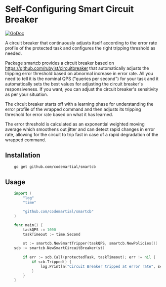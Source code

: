 # Self-Configuring Smart Circuit Breaker

[![GoDoc](https://godoc.org/github.com/codemartial/smartcb?status.svg)](https://godoc.org/github.com/codemartial/smartcb)

A circuit breaker that continuously adjusts itself according to the error rate profile of the protected task and configures the right tripping threshold as needed.

Package smartcb provides a circuit breaker based on https://github.com/rubyist/circuitbreaker that automatically adjusts the tripping error threshold based on abnormal increase in error rate. All you need to tell it is the nominal QPS ("queries per second") for your task and it automatically sets the best values for adjusting the circuit breaker's responsiveness. If you want, you can adjust the circuit breaker's sensitivity as per your situation.

The circuit breaker starts off with a learning phase for understanding the error profile of the wrapped command and then adjusts its tripping threshold for error rate based on what it has learned.

The error threshold is calculated as an exponential weighted moving average which smoothens out jitter and can detect rapid changes in error rate, allowing for the circuit to trip fast in case of a rapid degradation of the wrapped command.

## Installation
```sh
    go get github.com/codemartial/smartcb
```

## Usage
```go
    import (
        "log"
	    "time"

	    "github.com/codemartial/smartcb"
    )

    func main() {
        taskQPS := 1000
        taskTimeout := time.Second
        
        st := smartcb.NewSmartTripper(taskQPS, smartcb.NewPolicies())
	scb := smartcb.NewSmartCircuitBreaker(st)
	    
        if err := scb.Call(protectedTask, taskTimeout); err != nil {
            if scb.Tripped() {
                log.Println("Circuit Breaker tripped at error rate", scb.ErrorRate(), "Normal error rate was ", st.LearnedRate())
            }
        }
    }
```
